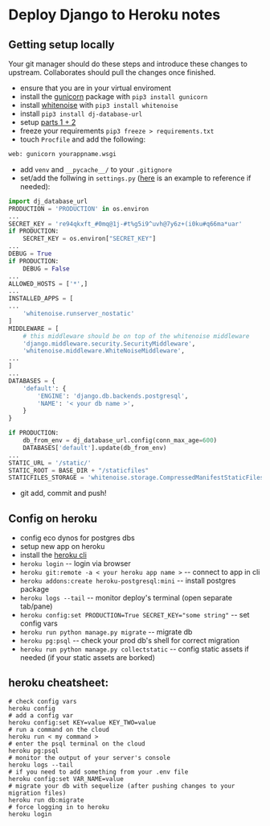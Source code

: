 # Deploy Django to Heroku notes

## Getting setup locally

Your git manager should do these steps and introduce these
changes to upstream. Collaborates should pull the changes
once finished.

* ensure that you are in your virtual enviroment
* install the [gunicorn](https://gunicorn.org/) package with `pip3 install gunicorn`
* install [whitenoise](https://whitenoise.readthedocs.io/en/stable/django.html) with `pip3 install whitenoise`	
* install `pip3 install dj-database-url`
* setup [parts 1 + 2](https://whitenoise.readthedocs.io/en/stable/django.html)
* freeze your requirements `pip3 freeze > requirements.txt`
* touch `Procfile` and add the following:
```sh
web: gunicorn yourappname.wsgi
```
* add `venv` and `__pycache__/` to your `.gitignore`
* set/add the follwing in `settings.py` ([here](https://github.com/ga-sei-lessons/620-django-deploy-test/blob/main/mysite/settings.py) is an example to reference if needed):
```python
import dj_database_url
PRODUCTION = 'PRODUCTION' in os.environ
...
SECRET_KEY = 're94qkxft_#0mq@1j-#t%g5i9^uvh@7y6z+(i0ku#q66ma*uar'
if PRODUCTION:
    SECRET_KEY = os.environ["SECRET_KEY"]
...
DEBUG = True
if PRODUCTION:
    DEBUG = False
...
ALLOWED_HOSTS = ['*',]
...
INSTALLED_APPS = [
...
    'whitenoise.runserver_nostatic'
]
MIDDLEWARE = [
	# this middleware should be on top of the whitenoise middleware
    'django.middleware.security.SecurityMiddleware',
    'whitenoise.middleware.WhiteNoiseMiddleware',
...
]
...
DATABASES = {
    'default': {
        'ENGINE': 'django.db.backends.postgresql',
        'NAME': '< your db name >',
    }
}

if PRODUCTION:
    db_from_env = dj_database_url.config(conn_max_age=600)
    DATABASES['default'].update(db_from_env)
...
STATIC_URL = '/static/'
STATIC_ROOT = BASE_DIR + "/staticfiles"
STATICFILES_STORAGE = 'whitenoise.storage.CompressedManifestStaticFilesStorage'
```
* git add, commit and push!

## Config on heroku

* config eco dynos for postgres dbs
* setup new app on heroku
* install the [heroku cli](https://devcenter.heroku.com/articles/heroku-cli)
* `heroku login` -- login via browser
* `heroku git:remote -a < your heroku app name >` -- connect to app in cli
* `heroku addons:create heroku-postgresql:mini` -- install postgres package
* `heroku logs --tail` -- monitor deploy's terminal (open separate tab/pane)
* `heroku config:set PRODUCTION=True SECRET_KEY="some string"` -- set config vars
* `heroku run python manage.py migrate` -- migrate db
* `heroku pg:psql` -- check your prod db's shell for correct migration
* `heroku run python manage.py collectstatic` -- config static assets if needed (if your static assets are borked)

## heroku cheatsheet:

```
# check config vars
heroku config
# add a config var
heroku config:set KEY=value KEY_TWO=value
# run a command on the cloud
heroku run < my command >
# enter the psql terminal on the cloud
heroku pg:psql
# monitor the output of your server's console
heroku logs --tail
# if you need to add something from your .env file
heroku config:set VAR_NAME=value
# migrate your db with sequelize (after pushing changes to your migration files)
heroku run db:migrate 
# force logging in to heroku
heroku login
```


